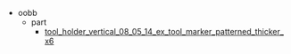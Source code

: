 * oobb
  * part
    * [tool_holder_vertical_08_05_14_ex_tool_marker_patterned_thicker_x6](oobb/part/tool_holder_vertical_08_05_14_ex_tool_marker_patterned_thicker_x6)
